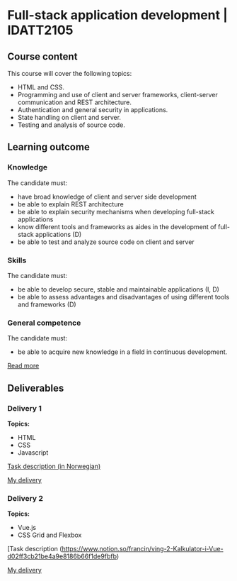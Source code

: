 # Full-stack application development | IDATT2105
## Course content

This course will cover the following topics:

- HTML and CSS.
- Programming and use of client and server frameworks, client-server communication and REST architecture.
- Authentication and general security in applications.
- State handling on client and server.
- Testing and analysis of source code.

## Learning outcome

### Knowledge

The candidate must:

- have broad knowledge of client and server side development
- be able to explain REST architecture
- be able to explain security mechanisms when developing full-stack applications
- know different tools and frameworks as aides in the development of full-stack applications (D)
- be able to test and analyze source code on client and server


### Skills

The candidate must:

- be able to develop secure, stable and maintainable applications (I, D)
- be able to assess advantages and disadvantages of using different tools and frameworks (D)

### General competence

The candidate must:

- be able to acquire new knowledge in a field in continuous development.

[Read more](https://www.ntnu.edu/studies/courses/IDATT2105#tab=omEmnet)

## Deliverables

### Delivery 1

**Topics:**
- HTML
- CSS
- Javascript

[Task description (in Norwegian)](https://francin.notion.site/ving-1-HTML-CSS-og-Javascript-74ad0341ed8a42d1b5614f3f11e3b6f7)

[My delivery]()

### Delivery 2

**Topics:**
- Vue.js
- CSS Grid and Flexbox

[Task description (https://www.notion.so/francin/ving-2-Kalkulator-i-Vue-d02ff3cb21be4a9e8186b66f1de9fbfb)

[My delivery]()



